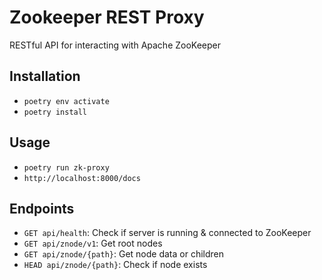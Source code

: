 # Zookeeper REST Proxy
RESTful API for interacting with Apache ZooKeeper

## Installation
- `poetry env activate`
- `poetry install`

## Usage
- `poetry run zk-proxy`
- `http://localhost:8000/docs`

## Endpoints
- `GET api/health`: Check if server is running & connected to ZooKeeper
- `GET api/znode/v1`: Get root nodes
- `GET api/znode/{path}`: Get node data or children
- `HEAD api/znode/{path}`: Check if node exists